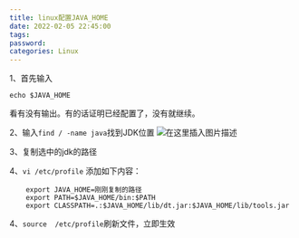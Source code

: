 ```yaml
---
title: linux配置JAVA_HOME
date: 2022-02-05 22:45:00
tags:
password:
categories: Linux
---
```


1、首先输入

```shell
echo $JAVA_HOME
```
看有没有输出。有的话证明已经配置了，没有就继续。

2、输入`find / -name java`找到JDK位置
![在这里插入图片描述](https://img-blog.csdnimg.cn/ae1c38ff428a4690aecbbcc36898f1db.png?x-oss-process=image/watermark,type_d3F5LXplbmhlaQ,shadow_50,text_Q1NETiBAZkZlZS1vcHM=,size_20,color_FFFFFF,t_70,g_se,x_16)

3、复制选中的jdk的路径

4、`vi /etc/profile` 添加如下内容：
```shell
	export JAVA_HOME=刚刚复制的路径
	export PATH=$JAVA_HOME/bin:$PATH
	export CLASSPATH=.:$JAVA_HOME/lib/dt.jar:$JAVA_HOME/lib/tools.jar
```

4、`source  /etc/profile`刷新文件，立即生效